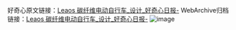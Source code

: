 好奇心原文链接：[Leaos 碳纤维电动自行车_设计_好奇心日报-](https://www.qdaily.com/articles/5862.html)
WebArchive归档链接：[Leaos 碳纤维电动自行车_设计_好奇心日报-](http://web.archive.org/web/20190623165612/https://www.qdaily.com/articles/5862.html)
![image](http://ww3.sinaimg.cn/large/007d5XDply1g3w991z5doj30u03ea477)